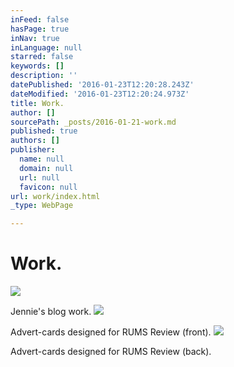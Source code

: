 ```yaml
---
inFeed: false
hasPage: true
inNav: true
inLanguage: null
starred: false
keywords: []
description: ''
datePublished: '2016-01-23T12:20:28.243Z'
dateModified: '2016-01-23T12:20:24.973Z'
title: Work.
author: []
sourcePath: _posts/2016-01-21-work.md
published: true
authors: []
publisher:
  name: null
  domain: null
  url: null
  favicon: null
url: work/index.html
_type: WebPage

---
```

# Work.
![](https://the-grid-user-content.s3-us-west-2.amazonaws.com/91bd7591-5f87-4e1a-b8c0-86830b35ae0d.jpg)

Jennie's blog work.
![](https://s3-us-west-2.amazonaws.com/the-grid-img/p/11905e905f07cfbccbe52b12202b85936b53123f.jpg)

Advert-cards designed for RUMS Review (front).
![](https://s3-us-west-2.amazonaws.com/the-grid-img/p/979ae6ee2019dbc5e628888a81fe7fee773f5e71.jpg)

Advert-cards designed for RUMS Review (back).